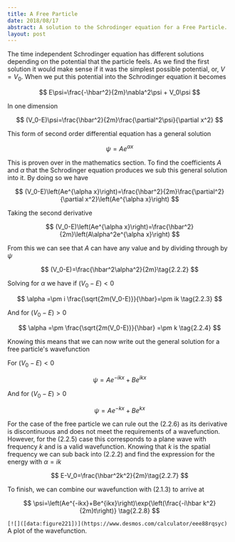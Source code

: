 ```yaml
---
title: A Free Particle
date: 2018/08/17
abstract: A solution to the Schrodinger equation for a Free Particle.
layout: post
---
```


The time independent Schrodinger equation has different solutions depending on the potential that the particle feels. As we find the first solution it would make sense if it was the simplest possible potential, or, $V=V_0$. When we put this potential into the Schrodinger equation it becomes

$$
E\psi=\frac{-\hbar^2}{2m}\nabla^2\psi + V_0\psi
$$

In one dimension

$$
(V_0-E)\psi=\frac{\hbar^2}{2m}\frac{\partial^2\psi}{\partial x^2}
$$

This form of second order differential equation has a general solution

$$
\psi = Ae^{\alpha x}\tag{2.2.1}
$$

This is proven over in the mathematics section. To find the coefficients $A$ and $\alpha$ that the Schrodinger equation produces we sub this general solution into it. By doing so we have

$$
(V_0-E)\left(Ae^{\alpha x}\right)=\frac{\hbar^2}{2m}\frac{\partial^2}{\partial x^2}\left(Ae^{\alpha x}\right)
$$

Taking the second derivative

$$
(V_0-E)\left(Ae^{\alpha x}\right)=\frac{\hbar^2}{2m}\left(A\alpha^2e^{\alpha x}\right)
$$

From this we can see that $A$ can have any value and by dividing through by $\psi$

$$
(V_0-E)=\frac{\hbar^2\alpha^2}{2m}\tag{2.2.2}
$$

Solving for $\alpha$ we have if $(V_0-E) < 0$

$$
\alpha =\pm i \frac{\sqrt{2m(V_0-E)}}{\hbar}=\pm ik \tag{2.2.3}
$$

And for $(V_0-E) > 0$

$$
\alpha =\pm \frac{\sqrt{2m(V_0-E)}}{\hbar} =\pm k \tag{2.2.4}
$$

Knowing this means that we can now write out the general solution for a free particle's wavefunction

For $(V_0-E) < 0$

$$
 \psi=Ae^{-ikx}+Be^{ikx}\tag{2.2.5}
$$

And for $(V_0-E) > 0$

$$
 \psi=Ae^{-kx}+Be^{kx}\tag{2.2.6}
$$

For the case of the free particle we can rule out the $(2.2.6)$ as its derivative is discontinuous and does not meet the requirements of a wavefunction. However, for the $(2.2.5)$ case this corresponds to a plane wave with frequency $k$ and is a valid wavefunction. Knowing that $k$ is the spatial frequency we can sub back into $(2.2.2)$ and find the expression for the energy with $\alpha=ik$

$$
E-V_0=\frac{\hbar^2k^2}{2m}\tag{2.2.7}
$$

To finish, we can combine our wavefunction with $(2.1.3)$ to arrive at

$$
\psi=\left(Ae^{-ikx}+Be^{ikx}\right)\exp{\left(\frac{-i\hbar k^2}{2m}t\right)} \tag{2.2.8}
$$

`[![]([data:figure221])](https://www.desmos.com/calculator/eee88rqsyc)`
<label>A plot of the wavefunction.</label>
